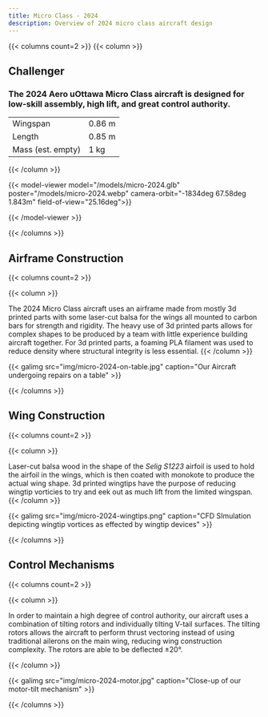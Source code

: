 ```yaml
---
title: Micro Class - 2024
description: Overview of 2024 micro class aircraft design
---
```


{{< columns count=2 >}}
{{< column >}}
## Challenger
### The 2024 Aero uOttawa Micro Class aircraft is designed for low-skill assembly, high lift, and great control authority.

|              |          | 
| ------       | ------   |  
| Wingspan     | 0.86 m   | 
| Length       | 0.85 m   | 
| Mass (est. empty) | 1 kg     |

{{< /column >}}

{{< model-viewer model="/models/micro-2024.glb" poster="/models/micro-2024.webp" camera-orbit="-1834deg 67.58deg 1.843m" field-of-view="25.16deg">}}

{{< /model-viewer >}}

{{< /columns >}}


## Airframe Construction

{{< columns count=2 >}}

{{< column >}}

The 2024 Micro Class aircraft uses an airframe made from mostly 3d printed parts with some laser-cut balsa for the wings all mounted to carbon bars for strength and rigidity. The heavy use of 3d printed parts allows for complex shapes to be produced by a team with little experience building aircraft together. For 3d printed parts, a foaming PLA filament was used to reduce density where structural integrity is less essential. 
{{< /column >}}

{{< galimg src="img/micro-2024-on-table.jpg" caption="Our Aircraft undergoing repairs on a table" >}}

{{< /columns >}}

## Wing Construction

{{< columns count=2 >}}

{{< column >}}

Laser-cut balsa wood in the shape of the *Selig S1223* airfoil is used to hold the airfoil in the wings, which is then coated with monokote to produce the actual wing shape. 3d printed wingtips have the purpose of reducing wingtip vorticies to try and eek out as much lift from the limited wingspan. 
{{< /column >}}
<div>
{{< galimg src="img/micro-2024-wingtips.png" caption="CFD SImulation depicting wingtip vortices as effected by wingtip devices​" >}}
</div>

{{< /columns >}}

## Control Mechanisms

{{< columns count=2 >}}

{{< column >}}

In order to maintain a high degree of control authority, our aircraft uses a combination of tilting rotors and individually tilting V-tail surfaces. The tilting rotors allows the aircraft to perform thrust vectoring instead of using traditional ailerons on the main wing, reducing wing construction complexity. The rotors are able to be deflected ±20°.

{{< /column >}}
<div>
{{< galimg src="img/micro-2024-motor.jpg" caption="Close-up of our motor-tilt mechanism​" >}}
</div>

{{< /columns >}}

